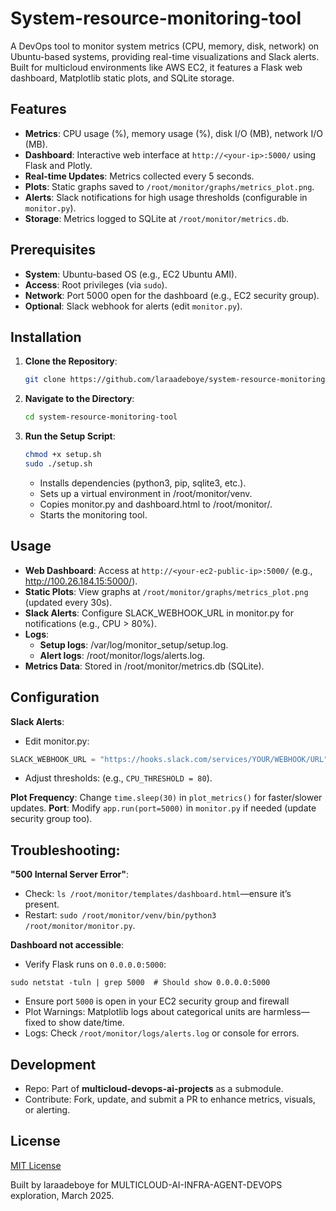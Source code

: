 # System-resource-monitoring-tool
A DevOps tool to monitor system metrics (CPU, memory, disk, network) on Ubuntu-based systems, providing real-time visualizations and Slack alerts. Built for multicloud environments like AWS EC2, it features a Flask web dashboard, Matplotlib static plots, and SQLite storage.

## Features
- **Metrics**: CPU usage (%), memory usage (%), disk I/O (MB), network I/O (MB).
- **Dashboard**: Interactive web interface at `http://<your-ip>:5000/` using Flask and Plotly.
- **Real-time Updates**: Metrics collected every 5 seconds.
- **Plots**: Static graphs saved to `/root/monitor/graphs/metrics_plot.png`.
- **Alerts**: Slack notifications for high usage thresholds (configurable in `monitor.py`).
- **Storage**: Metrics logged to SQLite at `/root/monitor/metrics.db`.

## Prerequisites
- **System**: Ubuntu-based OS (e.g., EC2 Ubuntu AMI).
- **Access**: Root privileges (via `sudo`).
- **Network**: Port 5000 open for the dashboard (e.g., EC2 security group).
- **Optional**: Slack webhook for alerts (edit `monitor.py`).

## Installation
1. **Clone the Repository**:

   ```bash
   git clone https://github.com/laraadeboye/system-resource-monitoring-tool.git
   ```
2. **Navigate to the Directory**:

   ```bash
   cd system-resource-monitoring-tool
   ```
3. **Run the Setup Script**:

   ```bash
   chmod +x setup.sh
   sudo ./setup.sh
   ```
    - Installs dependencies (python3, pip, sqlite3, etc.).
    - Sets up a virtual environment in /root/monitor/venv.
    - Copies monitor.py and dashboard.html to /root/monitor/.
    - Starts the monitoring tool.

## Usage
- **Web Dashboard**: Access at `http://<your-ec2-public-ip>:5000/` (e.g., http://100.26.184.15:5000/).
- **Static Plots**: View graphs at `/root/monitor/graphs/metrics_plot.png` (updated every 30s).
- **Slack Alerts**: Configure SLACK_WEBHOOK_URL in monitor.py for notifications (e.g., CPU > 80%).
- **Logs**:
   - **Setup logs**: /var/log/monitor_setup/setup.log.
   - **Alert logs**: /root/monitor/logs/alerts.log.
- **Metrics Data**: Stored in /root/monitor/metrics.db (SQLite).

## Configuration
**Slack Alerts**:
- Edit monitor.py:

```python
SLACK_WEBHOOK_URL = "https://hooks.slack.com/services/YOUR/WEBHOOK/URL"
```
- Adjust thresholds: (e.g., `CPU_THRESHOLD = 80`).

**Plot Frequency**: Change `time.sleep(30)` in `plot_metrics()` for faster/slower updates.
**Port**: Modify `app.run(port=5000)` in `monitor.py` if needed (update security group too).

## Troubleshooting:
**"500 Internal Server Error"**:
- Check: `ls /root/monitor/templates/dashboard.html`—ensure it’s present.
- Restart: `sudo /root/monitor/venv/bin/python3 /root/monitor/monitor.py`.

**Dashboard not accessible**:
- Verify Flask runs on `0.0.0.0:5000`:
```
sudo netstat -tuln | grep 5000  # Should show 0.0.0.0:5000
```
- Ensure port `5000` is open in your EC2 security group and firewall
- Plot Warnings: Matplotlib logs about categorical units are harmless—fixed to show date/time.
- Logs: Check `/root/monitor/logs/alerts.log` or console for errors.

## Development
- Repo: Part of **multicloud-devops-ai-projects** as a submodule.
- Contribute: Fork, update, and submit a PR to enhance metrics, visuals, or alerting.

## License
[MIT License](LICENSE)


Built by laraadeboye for MULTICLOUD-AI-INFRA-AGENT-DEVOPS exploration, March 2025.